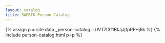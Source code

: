 ```yaml
---
layout: catalog
title: SWERIK Person Catalog
---
```

{% assign p = site.data._person-catalog.i-UVT7t3f1BfJjJjfpRFHj6k %}
{% include person-catalog.html p=p %}

